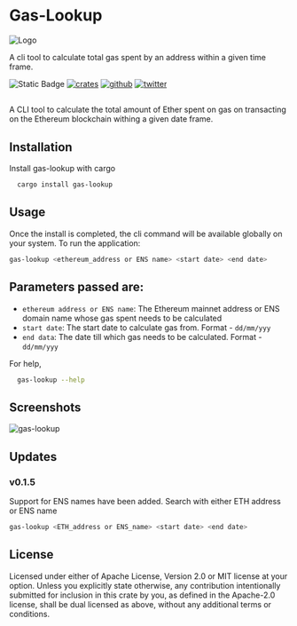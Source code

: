 # Gas-Lookup

![Logo](https://i.postimg.cc/kMf7LZdJ/gas-lookup-logo-1.png)

A cli tool to calculate total gas spent by an address within a given time frame.

![Static Badge](https://img.shields.io/badge/v-0.1.5-blue)
[![crates](https://img.shields.io/badge/crates.io-000000?style=for-the-badge&logo=rust&logoColor=white)](https://crates.io/crates/gas-lookup)
[![github](https://img.shields.io/badge/github-181717?style=for-the-badge&logo=github&logoColor=white)](https://github.com/varun-doshi/gas-lookup)
[![twitter](https://img.shields.io/badge/twitter-1DA1F2?style=for-the-badge&logo=twitter&logoColor=white)](https://twitter.com/Varunx10)

##

A CLI tool to calculate the total amount of Ether spent on gas on transacting on the Ethereum blockchain withing a given date frame.

## Installation

Install gas-lookup with cargo

```bash
  cargo install gas-lookup
```

## Usage

Once the install is completed, the cli command will be available globally on your system.
To run the application:

```bash
gas-lookup <ethereum_address or ENS name> <start date> <end date>
```

## Parameters passed are:

- `ethereum address or ENS name`: The Ethereum mainnet address or ENS domain name whose gas spent needs to be calculated
- `start date`: The start date to calculate gas from. Format - `dd/mm/yyy`
- `end data`: The date till which gas needs to be calculated. Format - `dd/mm/yyy`

For help,

```bash
  gas-lookup --help
```

## Screenshots

![gas-lookup](https://i.postimg.cc/BbV9brq2/Screenshot-2023-12-25-124056.jpg)

## Updates

### v0.1.5

Support for ENS names have been added. Search with either ETH address or ENS name

```bash
gas-lookup <ETH_address or ENS_name> <start date> <end date>
```

## License

Licensed under either of Apache License, Version 2.0 or MIT license at your option.
Unless you explicitly state otherwise, any contribution intentionally submitted for inclusion in this crate by you, as defined in the Apache-2.0 license, shall be dual licensed as above, without any additional terms or conditions.
